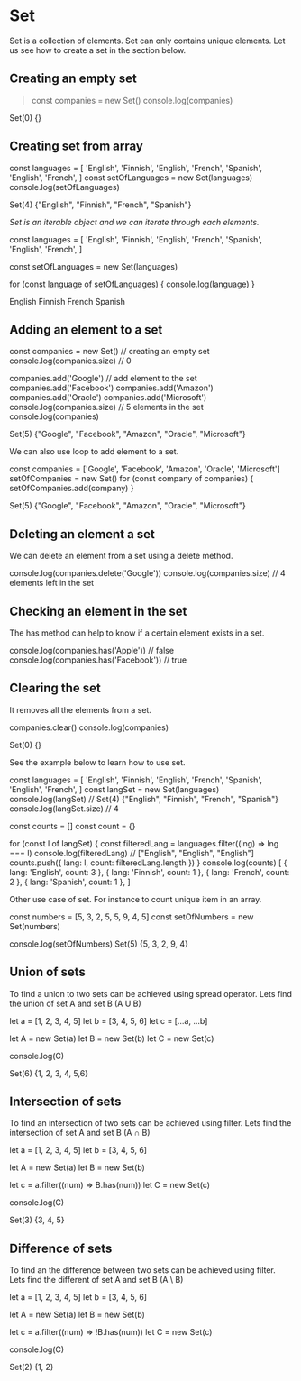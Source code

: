 # Set

Set is a collection of elements. Set can only contains unique elements. Let us see how to create a set in the section below.

## Creating an empty set

> const companies = new Set()
> console.log(companies)

Set(0) {}

## Creating set from array

 
const languages = [
  'English',
  'Finnish',
  'English',
  'French',
  'Spanish',
  'English',
  'French',
 ]
const setOfLanguages = new Set(languages)
 console.log(setOfLanguages)


Set(4) {"English", "Finnish", "French", "Spanish"}

*Set is an iterable object and we can iterate through each elements.*


const languages = [
  'English',
  'Finnish',
  'English',
  'French',
  'Spanish',
  'English',
  'French',
]

const setOfLanguages = new Set(languages)

for (const language of setOfLanguages) {
  console.log(language)
}



  English
  Finnish
  French
  Spanish


## Adding an element to a set


const companies = new Set() // creating an empty set
console.log(companies.size) // 0

companies.add('Google') // add element to the set
companies.add('Facebook')
companies.add('Amazon')
companies.add('Oracle')
companies.add('Microsoft')
console.log(companies.size) // 5 elements in the set
console.log(companies)


Set(5) {"Google", "Facebook", "Amazon", "Oracle", "Microsoft"}


We can also use loop to add element to a set.


const companies = ['Google', 'Facebook', 'Amazon', 'Oracle', 'Microsoft']
setOfCompanies = new Set()
for (const company of companies) {
  setOfCompanies.add(company)
}


Set(5) {"Google", "Facebook", "Amazon", "Oracle", "Microsoft"}

## Deleting an element a set

We can delete an element from a set using a delete method.


console.log(companies.delete('Google'))
console.log(companies.size) // 4 elements left in the set


## Checking an element in the set
The has method can help to know if a certain element exists in a set.


console.log(companies.has('Apple')) // false
console.log(companies.has('Facebook')) // true


## Clearing the set
It removes all the elements from a set.


companies.clear()
console.log(companies)


Set(0) {}


See the example below to learn how to use set.


const languages = [
  'English',
  'Finnish',
  'English',
  'French',
  'Spanish',
  'English',
  'French',
]
const langSet = new Set(languages)
console.log(langSet) // Set(4) {"English", "Finnish", "French", "Spanish"}
console.log(langSet.size) // 4

const counts = []
const count = {}

for (const l of langSet) {
  const filteredLang = languages.filter((lng) => lng === l)
  console.log(filteredLang) // ["English", "English", "English"]
  counts.push({ lang: l, count: filteredLang.length })
}
console.log(counts)
[
  { lang: 'English', count: 3 },
  { lang: 'Finnish', count: 1 },
  { lang: 'French', count: 2 },
  { lang: 'Spanish', count: 1 },
]


Other use case of set. For instance to count unique item in an array.


const numbers = [5, 3, 2, 5, 5, 9, 4, 5]
const setOfNumbers = new Set(numbers)

console.log(setOfNumbers)
Set(5) {5, 3, 2, 9, 4}


## Union of sets

To find a union to two sets can be achieved using spread operator. Lets find the union of set A and set B (A U B)


let a = [1, 2, 3, 4, 5]
let b = [3, 4, 5, 6]
let c = [...a, ...b]

let A = new Set(a)
let B = new Set(b)
let C = new Set(c)

console.log(C)


Set(6) {1, 2, 3, 4, 5,6}


## Intersection of sets

To find an intersection of two sets can be achieved using filter. Lets find the intersection of set A and set B (A ∩ B)


let a = [1, 2, 3, 4, 5]
let b = [3, 4, 5, 6]

let A = new Set(a)
let B = new Set(b)

let c = a.filter((num) => B.has(num))
let C = new Set(c)

console.log(C)


Set(3) {3, 4, 5}


## Difference of sets
To find an the difference between two sets can be achieved using filter. Lets find the different of set A and set B (A \ B)


let a = [1, 2, 3, 4, 5]
let b = [3, 4, 5, 6]

let A = new Set(a)
let B = new Set(b)

let c = a.filter((num) => !B.has(num))
let C = new Set(c)

console.log(C)


Set(2) {1, 2}

